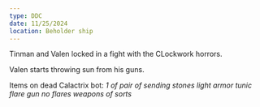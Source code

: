 ```yaml
---
type: DDC
date: 11/25/2024
location: Beholder ship 
---
```


Tinman and Valen locked in a fight with the CLockwork horrors.

Valen starts throwing sun from his guns. 

Items on dead Calactrix bot:
*1 of pair of sending stones*
*light armor tunic*
*flare gun no flares*
*weapons of sorts*

